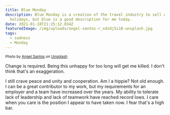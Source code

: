 ```yaml
---
title: Blue Monday
description: Blue Monday is a creation of the travel industry to sell winter
  holidays, but blue is a good description for me today.
date: 2021-01-18T21:25:12.034Z
featuredImage: /img/uploads/angel-santos-r_sdzdj5i18-unsplash.jpg
tags:
  - sadness
  - Monday
---
```

<small>Photo by [Angel Santos](https://unsplash.com/@afs_snapshots?utm_source=unsplash&utm_medium=referral&utm_content=creditCopyText) on [Unsplash](https://unsplash.com/s/photos/blue-monday?utm_source=unsplash&utm_medium=referral&utm_content=creditCopyText)</small>

Change is required. Being this unhappy for too long will get me killed. I don't think that's an exaggeration.

I still crave peace and unity and cooperation. Am I a hippie? Not old enough. I can be a great contributor to my work, but my requirements for an employer and a team have increased over the years. My ability to tolerate lack of leadership and lack of teamwork have reached record lows. I care when you care is the position I appear to have taken now. I fear that's a high bar.